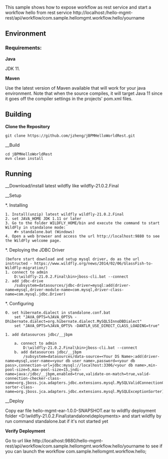 This sample shows how to expose workflow as rest service and start a workflow hello from rest service http://localhost:<port>/hello-mgmt-rest/api/workflow/com.sample.hellomgmt.workflow.hello/yourname

## Environment

### Requirements:

__Java__

JDK 11. 

__Maven__

Use the latest version of Maven available that will work for your java environment. Note that when the source compiles, it will target Java 11 since it goes off the compiler settings in the projects' pom.xml files.

## Building

__Clone the Repository__

```
git clone https://github.com/jzheng/jBPMHelloWorldRest.git
```

__Build

```
cd jBPMHelloWorldRest
mvn clean install
```

## Running

__Download/install latest wildfly like wildfly-21.0.2.Final


__Setup

*. Installing

	1. Install(unzip) latest wildfly wildfly-21.0.2.Final
	2. set JAVA_HOME JDK 1.11 or later
	3. Go to the folder WILDFLY_HOME/bin and execute the command to start WildFly in standalone mode:
		#> standalone.bat (Windows)
	4. Open a web browser and access the url http://localhost:9880 to see the WildFly welcome page.

*. Deploying the JDBC Driver

	(before start download and setup mysql driver, do as the url instructed - https://www.wildfly.org/news/2014/02/06/GlassFish-to-WildFly-migration/)
	1. connect to admin
		D:\wildfly-21.0.2.Final\bin>jboss-cli.bat --connect
	2. add jdbc-drive
		/subsystem=datasources/jdbc-driver=mysql:add(driver-name=mysql,driver-module-name=com.mysql,driver-class-name=com.mysql.jdbc.Driver)
		
*. Configuring

	0. set hibernate.dialect in standalone.conf.bat
		set "JAVA_OPTS=%JAVA_OPTS% -Dhibernate.dialect=org.hibernate.dialect.MySQL5InnoDBDialect"
		set "JAVA_OPTS=%JAVA_OPTS% -DANTLR_USE_DIRECT_CLASS_LOADING=true"
	
	1. add datasources jdbc/__jbpm
		
		a. connect to admin
			D:\wildfly-21.0.2.Final\bin>jboss-cli.bat --connect
		b. add datasources jdbc/__jbpm
			/subsystem=datasources/data-source=<Your DS Name>:add(driver-name=mysql,user-name=<your db user name>,password=<your db pass>,connection-url=jdbc:mysql://localhost:3306/<your db name>,min-pool-size=5,max-pool-size=15,jndi-name=java:/jdbc/__jbpm,enabled=true,validate-on-match=true,valid-connection-checker-class-name=org.jboss.jca.adapters.jdbc.extensions.mysql.MySQLValidConnectionChecker,exception-sorter-class-name=org.jboss.jca.adapters.jdbc.extensions.mysql.MySQLExceptionSorter)
			

__Deploy

Copy ear file hello-mgmt-ear-1.0.0-SNAPSHOT.ear to wildfly deployment folder <D:\wildfly-21.0.2.Final\standalone\deployments> and start wildfly by run command standalone.bat if it's not started yet

__Verify Deployment__

Go to url like http://localhost:9880/hello-mgmt-rest/api/workflow/com.sample.hellomgmt.workflow.hello/yourname to see if you can launch the workflow com.sample.hellomgmt.workflow.hello;

